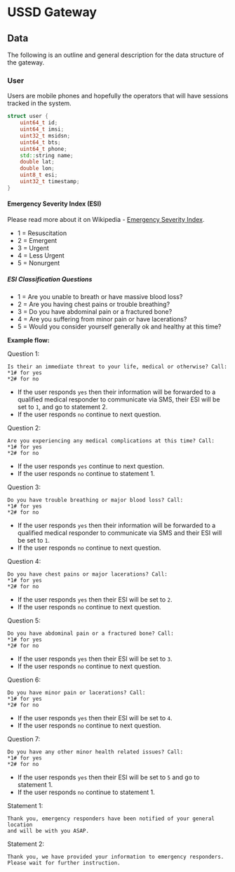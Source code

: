 # USSD Gateway

## Data

The following is an outline and general description for the data structure of the gateway.

### User

Users are mobile phones and hopefully the operators that will have sessions tracked in the system.

```c++
struct user {
    uint64_t id;
    uint64_t imsi;
    uint32_t msidsn;
    uint64_t bts;
    uint64_t phone;
    std::string name;
    double lat;
    double lon;
    uint8_t esi;
    uint32_t timestamp;
}
```

#### Emergency Severity Index (ESI)
Please read more about it on Wikipedia - [Emergency Severity Index](https://en.wikipedia.org/wiki/Emergency_Severity_Index).

- 1 = Resuscitation
- 2 = Emergent
- 3 = Urgent
- 4 = Less Urgent
- 5 = Nonurgent

##### ESI Classification Questions

- 1 = Are you unable to breath or have massive blood loss? 
- 2 = Are you having chest pains or trouble breathing? 
- 3 = Do you have abdominal pain or a fractured bone? 
- 4 = Are you suffering from minor pain or have lacerations? 
- 5 = Would you consider yourself generally ok and healthy at this time? 

__Example flow:__

Question 1:
```
Is their an immediate threat to your life, medical or otherwise? Call:
*1# for yes
*2# for no
```
- If the user responds `yes` then their information will be forwarded to a qualified medical responder to communicate via SMS, their ESI will be set to `1`, and go to statement 2.
- If the user responds `no` continue to next question.

Question 2:
```
Are you experiencing any medical complications at this time? Call:
*1# for yes
*2# for no
```
- If the user responds `yes` continue to next question.
- If the user responds `no` continue to statement 1.

Question 3:
```
Do you have trouble breathing or major blood loss? Call:
*1# for yes
*2# for no
```
- If the user responds `yes` then their information will be forwarded to a qualified medical responder to communicate via SMS and their ESI will be set to `1`.
- If the user responds `no` continue to next question.

Question 4:
```
Do you have chest pains or major lacerations? Call:
*1# for yes
*2# for no
```
- If the user responds `yes` then their ESI will be set to `2`.
- If the user responds `no` continue to next question.

Question 5:
```
Do you have abdominal pain or a fractured bone? Call:
*1# for yes
*2# for no
```
- If the user responds `yes` then their ESI will be set to `3`.
- If the user responds `no` continue to next question.

Question 6:
```
Do you have minor pain or lacerations? Call:
*1# for yes
*2# for no
```
- If the user responds `yes` then their ESI will be set to `4`.
- If the user responds `no` continue to next question.

Question 7:
```
Do you have any other minor health related issues? Call:
*1# for yes
*2# for no
```
- If the user responds `yes` then their ESI will be set to `5` and go to statement 1.
- If the user responds `no` continue to statement 1.

Statement 1:
```
Thank you, emergency responders have been notified of your general location
and will be with you ASAP.
```

Statement 2:
```
Thank you, we have provided your information to emergency responders.  
Please wait for further instruction.
```
